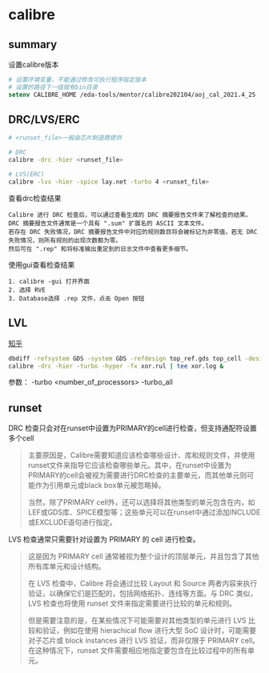 
# calibre

## summary

设置calibre版本

```csh
# 设置环境变量，不能通过修改可执行程序指定版本
# 设置的路径下一级就有bin目录
setenv CALIBRE_HOME /eda-tools/mentor/calibre202104/aoj_cal_2021.4_25
```

## DRC/LVS/ERC

```bash
# <runset_file>一般由芯片制造商提供

# DRC
calibre -drc -hier <runset_file>

# LVS(ERC)
calibre -lvs -hier -spice lay.net -turbo 4 <runset_file>
```

查看drc检查结果

```text
Calibre 进行 DRC 检查后，可以通过查看生成的 DRC 摘要报告文件来了解检查的结果。DRC 摘要报告文件通常是一个具有 ".sum" 扩展名的 ASCII 文本文件。
若存在 DRC 失败情况，DRC 摘要报告文件中对应的规则数目将会被标记为非零值，若无 DRC 失败情况，则所有规则的出现次数都为零。
然后可在 ".rep" 和将标准输出重定到的日志文件中查看更多细节。
```

使用gui查看检查结果

```text
1. calibre -gui 打开界面
2. 选择 RVE
3. Database选择 .rep 文件，点击 Open 按钮
```

## LVL

[知乎](https://zhuanlan.zhihu.com/p/148105306)

```bash
dbdiff -refsystem GDS -system GDS -refdesign top_ref.gds top_cell -design top.gds chip_top -write_xor_rules xor.rul diff -resultformat ASCII
calibre -drc -hier -turbo -hyper -fx xor.rul | tee xor.log &
```

参数：
-turbo <number_of_processors>
-turbo_all

## runset

DRC 检查只会对在runset中设置为PRIMARY的cell进行检查，但支持通配符设置多个cell

> 主要原因是，Calibre需要知道应该检查哪些设计、库和规则文件，并使用runset文件来指导它应该检查哪些单元。其中，在runset中设置为PRIMARY的cell会被视为需要进行DRC检查的主要单元，而其他单元则可能作为引用单元或black box单元被忽略掉。
>
> 当然，除了PRIMARY cell外，还可以选择将其他类型的单元包含在内，如LEF或GDS库、SPICE模型等；这些单元可以在runset中通过添加INCLUDE或EXCLUDE语句进行指定。

LVS 检查通常只需要针对设置为 PRIMARY 的 cell 进行检查。

> 这是因为 PRIMARY cell 通常被视为整个设计的顶层单元，并且包含了其他所有库单元和设计结构。
>
> 在 LVS 检查中，Calibre 将会通过比较 Layout 和 Source 两者内容来执行验证，以确保它们是匹配的，包括网络拓扑、连线等方面。与 DRC 类似，LVS 检查也将使用 runset 文件来指定需要进行比较的单元和规则。
>
> 但是需要注意的是，在某些情况下可能需要对其他类型的单元进行 LVS 比较和验证，例如在使用 hierachical flow 进行大型 SoC 设计时，可能需要对子芯片或 block instances 进行 LVS 验证，而非仅限于 PRIMARY cell。在这种情况下，runset 文件需要相应地指定要包含在比较过程中的所有单元。
